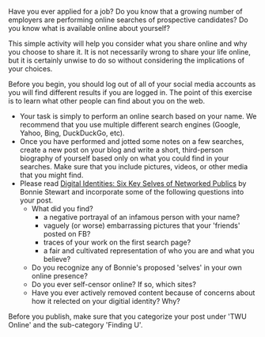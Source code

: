 Have you ever applied for a job? Do you know that a growing number of employers are performing online searches of prospective candidates? Do you know what is available online about yourself?

This simple activity will help you consider what you share online and why you choose to share it. It is not necessarily wrong to share your life online, but it is certainly unwise to do so without considering the implications of your choices.

Before you begin, you should log out of all of your social media accounts as you will find different results if you are logged in. The point of this exercise is to learn what other people can find about you on the web.

* Your task is simply to perform an online search based on your name. We recommend that you use multiple different search engines \(Google, Yahoo, Bing, DuckDuckGo, etc\). 
* Once you have performed and jotted some notes on a few searches, create a new post on your blog and write a short, third-person biography of yourself based only on what you could find in your searches. Make sure that you include pictures, videos, or other media that you might find.
* Please read [Digital Identities: Six Key Selves of Networked Publics](http://theory.cribchronicles.com/2012/05/06/digital-identities-six-key-selves/) by Bonnie Stewart and incorporate some of the following questions into your post.
  * What did you find?
    * a negative portrayal of an infamous person with your name?
    * vaguely \(or worse\) embarrassing pictures that your 'friends' posted on FB?
    * traces of your work on the first search page?
    * a fair and cultivated representation of who you are and what you believe?
  * Do you recognize any of Bonnie's proposed 'selves' in your own online presence?
  * Do you ever self-censor online? If so, which sites?
  * Have you ever actively removed content because of concerns about how it relected on your digitial identity? Why?

Before you publish, make sure that you categorize your post under 'TWU Online' and the sub-category 'Finding U'.

